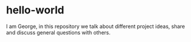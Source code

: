 # hello-world
I am George, 
in this repository we talk about different project ideas, share and discuss general questions with others.
